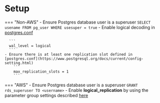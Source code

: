 # Setup

=== "Non-AWS"
    - Ensure Postgres database user is a superuser
      ```
       SELECT usename FROM pg_user WHERE usesuper = true
      ```
    - Enable logical decoding in [postgres.conf](https://www.postgresql.org/docs/current/config-setting.html)

      ```
      wal_level = logical
      ```
    - Ensure there is at least one replication slot defined in [postgres.conf](https://www.postgresql.org/docs/current/config-setting.html)
        ```
        max_replication_slots = 1
        ```

=== "AWS"
    - Ensure Postgres database user is a superuser
    ```
    GRANT rds_superuser TO <username>
    ```
    - Enable **logical_replication** by using the parameter group settings described [here](https://docs.aws.amazon.com/AmazonRDS/latest/AuroraUserGuide/AuroraPostgreSQL.Replication.Logical.html)
